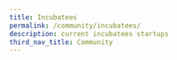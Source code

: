 ```yaml
---
title: Incubatees
permalink: /community/incubatees/
description: current incubatees startups
third_nav_title: Community
---
```

